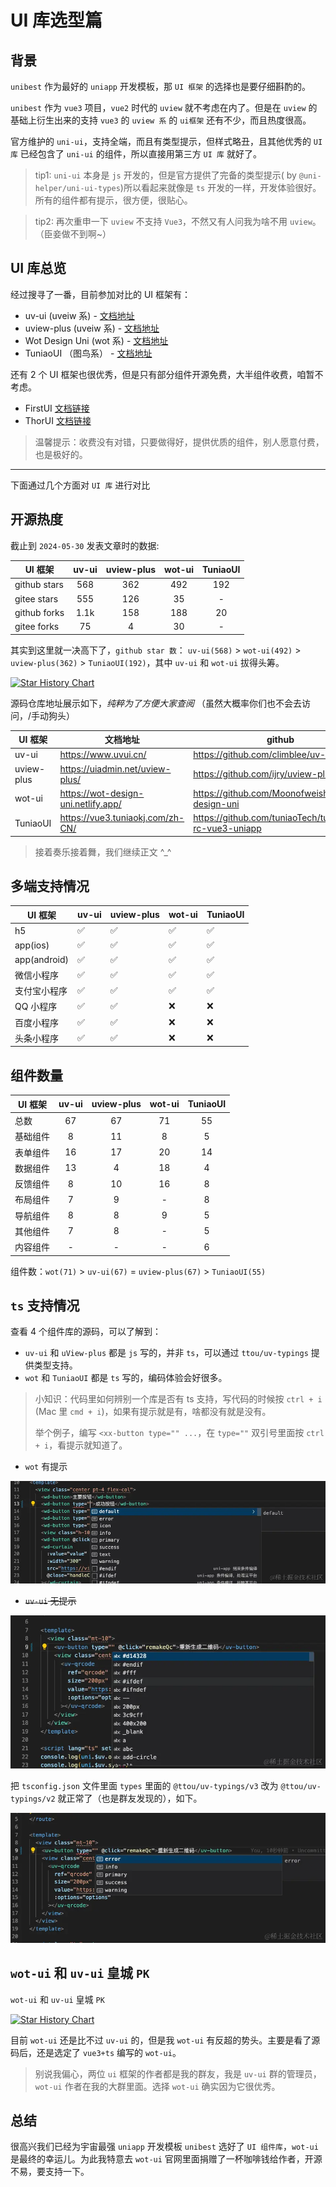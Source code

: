 # UI 库选型篇

## 背景

`unibest` 作为最好的 `uniapp` 开发模板，那 `UI 框架` 的选择也是要仔细斟酌的。

`unibest` 作为 `vue3` 项目，`vue2` 时代的 `uview` 就不考虑在内了。但是在 `uview` 的基础上衍生出来的支持 `vue3` 的 `uview 系` 的 `ui框架` 还有不少，而且热度很高。

官方维护的 `uni-ui`，支持全端，而且有类型提示，但样式略丑，且其他优秀的 `UI 库` 已经包含了 `uni-ui` 的组件，所以直接用第三方 `UI 库` 就好了。

> tip1: `uni-ui` 本身是 `js` 开发的，但是官方提供了完备的类型提示( by `@uni-helper/uni-ui-types`)所以看起来就像是 `ts` 开发的一样，开发体验很好。所有的组件都有提示，很方便，很贴心。

> tip2: 再次重申一下 `uview` 不支持 `Vue3`，不然又有人问我为啥不用 `uview`。（臣妾做不到啊~）

## UI 库总览

经过搜寻了一番，目前参加对比的 UI 框架有：

- uv-ui (uveiw 系) - [文档地址](https://www.uvui.cn/)
- uview-plus (uveiw 系) - [文档地址](https://uiadmin.net/uview-plus/)
- Wot Design Uni (wot 系) - [文档地址](https://wot-design-uni.netlify.app/)
- TuniaoUI （图鸟系） - [文档地址](https://vue3.tuniaokj.com/zh-CN/)

还有 2 个 UI 框架也很优秀，但是只有部分组件开源免费，大半组件收费，咱暂不考虑。

- FirstUI [文档链接](https://doc.firstui.cn/)
- ThorUI [文档链接](https://thorui.cn/doc/)

> 温馨提示：收费没有对错，只要做得好，提供优质的组件，别人愿意付费，也是极好的。

---

下面通过几个方面对 `UI 库` 进行对比

## 开源热度

截止到 `2024-05-30` 发表文章时的数据:

| UI 框架      | uv-ui | uview-plus | wot-ui | TuniaoUI |
| ------------ | :---: | :--------: | :----: | :------: |
| github stars |  568  |    362     |  492   |   192    |
| gitee stars  |  555  |    126     |   35   |    -     |
| github forks | 1.1k  |    158     |  188   |    20    |
| gitee forks  |  75   |     4      |   30   |    -     |

其实到这里就一决高下了，`github star 数`： `uv-ui(568)` > `wot-ui(492)` > `uview-plus(362)` > `TuniaoUI(192)`，其中 `uv-ui` 和 `wot-ui` 拔得头筹。

[![Star History Chart](https://api.star-history.com/svg?repos=Moonofweisheng/wot-design-uni,climblee/uv-ui,ijry/uview-plus,tuniaoTech/tuniaoui-rc-vue3-uniapp&type=Date)](https://star-history.com/#Moonofweisheng/wot-design-uni&climblee/uv-ui&ijry/uview-plus&tuniaoTech/tuniaoui-rc-vue3-uniapp&Date)

源码仓库地址展示如下，_纯粹为了方便大家查阅_ （虽然大概率你们也不会去访问，/手动狗头）

| UI 框架    | 文档地址                              | github                                                  | gitee                                             |
| ---------- | ------------------------------------- | ------------------------------------------------------- | ------------------------------------------------- |
| uv-ui      | <https://www.uvui.cn/>                | <https://github.com/climblee/uv-ui>                     | <https://gitee.com/climblee/uv-ui>                |
| uview-plus | <https://uiadmin.net/uview-plus/>     | <https://github.com/ijry/uview-plus>                    | <https://gitee.com/uiadmin/uview-plus>            |
| wot-ui     | <https://wot-design-uni.netlify.app/> | <https://github.com/Moonofweisheng/wot-design-uni>      | <https://gitee.com/wot-design-uni/wot-design-uni> |
| TuniaoUI   | <https://vue3.tuniaokj.com/zh-CN/>    | <https://github.com/tuniaoTech/tuniaoui-rc-vue3-uniapp> | -                                                 |

> 接着奏乐接着舞，我们继续正文 ^\_^

## 多端支持情况

| UI 框架      | uv-ui | uview-plus | wot-ui | TuniaoUI |
| ------------ | ----- | ---------- | ------ | -------- |
| h5           | ✅    | ✅         | ✅     | ✅       |
| app(ios)     | ✅    | ✅         | ✅     | ✅       |
| app(android) | ✅    | ✅         | ✅     | ✅       |
| 微信小程序   | ✅    | ✅         | ✅     | ✅       |
| 支付宝小程序 | ✅    | ✅         | ✅     | ✅       |
| QQ 小程序    | ✅    | ✅         | ❌     | ❌       |
| 百度小程序   | ✅    | ✅         | ❌     | ❌       |
| 头条小程序   | ✅    | ✅         | ❌     | ❌       |

## 组件数量

| UI 框架  | uv-ui | uview-plus | wot-ui | TuniaoUI |
| -------- | :---: | :--------: | :----: | :------: |
| 总数     |  67   |     67     |   71   |    55    |
| 基础组件 |   8   |     11     |   8    |    5     |
| 表单组件 |  16   |     17     |   20   |    14    |
| 数据组件 |  13   |     4      |   18   |    4     |
| 反馈组件 |   8   |     10     |   16   |    8     |
| 布局组件 |   7   |     9      |   -    |    8     |
| 导航组件 |   8   |     8      |   9    |    5     |
| 其他组件 |   7   |     8      |   -    |    5     |
| 内容组件 |   -   |     -      |   -    |    6     |

组件数：`wot(71)` > `uv-ui(67)` = `uview-plus(67)` > `TuniaoUI(55)`

## `ts` 支持情况

查看 4 个组件库的源码，可以了解到：

- `uv-ui` 和 `uView-plus` 都是 `js` 写的，并非 `ts`，可以通过 `ttou/uv-typings` 提供类型支持。
- `wot` 和 `TuniaoUI` 都是 `ts` 写的，编码体验会好很多。

> 小知识：代码里如何辨别一个库是否有 ts 支持，写代码的时候按 `ctrl + i` (Mac 里 `cmd + i`)，如果有提示就是有，啥都没有就是没有。
>
> 举个例子，编写 `<xx-button type="" ...`，在 `type=""` 双引号里面按 `ctrl + i`，看提示就知道了。

- `wot` 有提示

![alt text](image.png)

- ~~`uv-ui` 无提示~~

![alt text](image-1.png)

把 `tsconfig.json` 文件里面 `types` 里面的 `@ttou/uv-typings/v3` 改为 `@ttou/uv-typings/v2` 就正常了（也是群友发现的），如下。

![alt text](image-2.png)

## `wot-ui` 和 `uv-ui` 皇城 `PK`

`wot-ui` 和 `uv-ui` 皇城 `PK`

[![Star History Chart](https://api.star-history.com/svg?repos=Moonofweisheng/wot-design-uni,climblee/uv-ui&type=Date)](https://star-history.com/#Moonofweisheng/wot-design-uni&climblee/uv-ui&Date)

目前 `wot-ui` 还是比不过 `uv-ui` 的，但是我 `wot-ui` 有反超的势头。主要是看了源码后，还是选定了 `vue3+ts` 编写的 `wot-ui`。

> 别说我偏心，两位 `ui` 框架的作者都是我的群友，我是 `uv-ui` 群的管理员，`wot-ui` 作者在我的大群里面。选择 `wot-ui` 确实因为它很优秀。

## 总结

很高兴我们已经为宇宙最强 `uniapp` 开发模板 `unibest` 选好了 `UI 组件库`，`wot-ui` 是最终的幸运儿。为此我特意去 `wot-ui` 官网里面捐赠了一杯咖啡钱给作者，开源不易，要支持一下。
